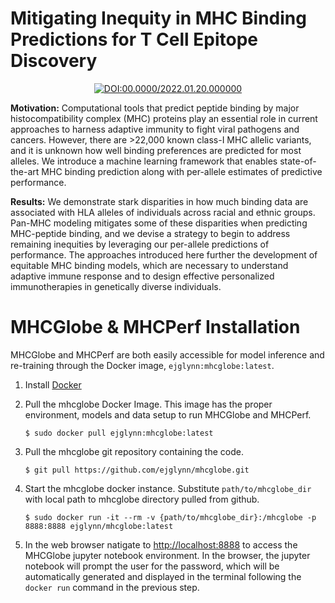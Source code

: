 <div align="left">

# Mitigating Inequity in MHC Binding Predictions for T Cell Epitope Discovery

</div>


<div align="center">
    
[![DOI:00.0000/2022.01.20.000000](http://img.shields.io/badge/DOI-00.0000/0000.00.00.000000-B31B1B.svg)](https://mhcglobe)

</div>

**Motivation:** Computational tools that predict peptide binding by major histocompatibility complex (MHC) proteins play an essential role in current approaches to harness adaptive immunity to fight viral pathogens and cancers. However, there are >22,000 known class-I MHC allelic variants, and it is unknown how well binding preferences are predicted for most alleles. We introduce a machine learning framework that enables state-of-the-art MHC binding prediction along with per-allele estimates of predictive performance. 

**Results:** We demonstrate stark disparities in how much binding data are associated with HLA alleles of individuals across racial and ethnic groups. Pan-MHC modeling mitigates some of these disparities when predicting MHC-peptide binding, and we devise a strategy to begin to address remaining inequities by leveraging our per-allele predictions of performance. The approaches introduced here further the development of equitable MHC binding models, which are necessary to understand adaptive immune response and to design effective personalized immunotherapies in genetically diverse individuals.


# MHCGlobe & MHCPerf Installation

MHCGlobe and MHCPerf are both easily accessible for model inference and re-training through the Docker image, `ejglynn:mhcglobe:latest`.

1) Install [Docker](https://docs.docker.com/get-docker/)

2) Pull the mhcglobe Docker Image. This image has the proper environment, models and data setup to run MHCGlobe and MHCPerf.

    `$ sudo docker pull ejglynn:mhcglobe:latest`
    
3) Pull the mhcglobe git repository containing the code.

    `$ git pull https://github.com/ejglynn/mhcglobe.git`
    
4) Start the mhcglobe docker instance. Substitute `path/to/mhcglobe_dir` with local path to mhcglobe directory pulled from github. 

    `$ sudo docker run -it --rm -v {path/to/mhcglobe_dir}:/mhcglobe -p 8888:8888 ejglynn/mhcglobe:latest`

5) In the web browser natigate to [http://localhost:8888](http://localhost:8888) to access the MHCGlobe jupyter notebook environment. In the browser, the jupyter notebook will prompt the user for the password, which will be automatically generated and displayed in the terminal following the `docker run` command in the previous step. 


